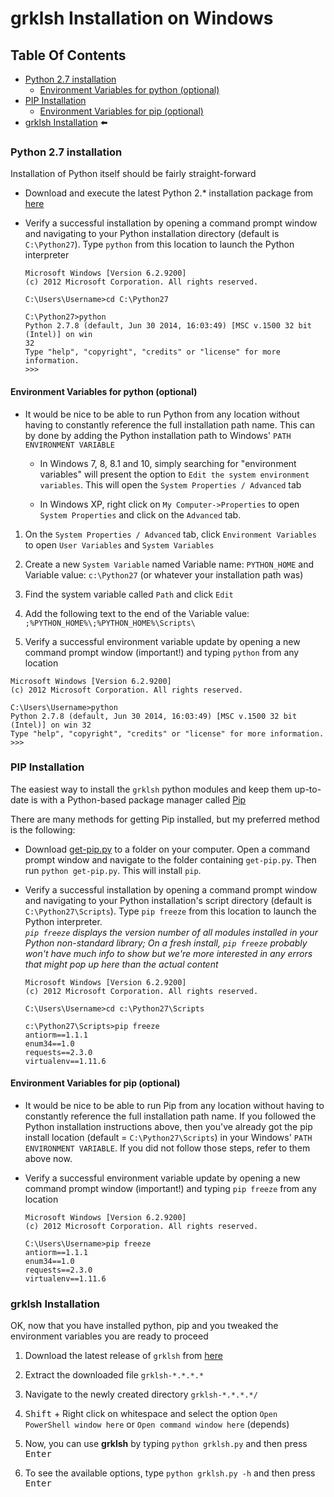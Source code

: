 # grklsh Installation on Windows

## Table Of Contents

* [Python 2.7 installation]
  * [Environment Variables for python (optional)]
* [PIP Installation]
  * [Environment Variables for pip (optional)]
* [grklsh Installation] :arrow_left:

### Python 2.7 installation

Installation of Python itself should be fairly straight-forward

* Download and execute the latest Python 2.* installation package from [here]

* Verify a successful installation by opening a command prompt window and navigating to your Python installation directory (default is `C:\Python27`). Type `python` from this location to launch the Python interpreter

	```
	Microsoft Windows [Version 6.2.9200]
	(c) 2012 Microsoft Corporation. All rights reserved.

	C:\Users\Username>cd C:\Python27

	C:\Python27>python
	Python 2.7.8 (default, Jun 30 2014, 16:03:49) [MSC v.1500 32 bit (Intel)] on win
	32
	Type "help", "copyright", "credits" or "license" for more information.
	>>>
	```

#### Environment Variables for python (optional)

* It would be nice to be able to run Python from any location without having to constantly reference the full installation path name. This can by done by adding the Python installation path to Windows' `PATH` `ENVIRONMENT VARIABLE`

  * In Windows 7, 8, 8.1 and 10, simply searching for "environment variables" will present the option to `Edit the system environment variables`. This will open the `System Properties / Advanced` tab

  * In Windows XP, right click on `My Computer->Properties` to open `System Properties` and click on the `Advanced` tab.

1. On the `System Properties / Advanced` tab, click `Environment Variables` to open `User Variables` and `System Variables`

2. Create a new `System Variable` named Variable name: `PYTHON_HOME` and  Variable value: `c:\Python27` (or whatever your installation path was)

3. Find the system variable called `Path` and click `Edit`

4. Add the following text to the end of the Variable value: `;%PYTHON_HOME%\;%PYTHON_HOME%\Scripts\`

5. Verify a successful environment variable update by opening a new command prompt window (important!) and typing `python` from any location
  ```
  Microsoft Windows [Version 6.2.9200]
  (c) 2012 Microsoft Corporation. All rights reserved.
  
  C:\Users\Username>python
  Python 2.7.8 (default, Jun 30 2014, 16:03:49) [MSC v.1500 32 bit (Intel)] on win 32
  Type "help", "copyright", "credits" or "license" for more information.
  >>>
  ```

### PIP Installation

The easiest way to install the `grklsh` python modules and keep them up-to-date is with a Python-based package manager called [Pip](http://en.wikipedia.org/wiki/Pip_(package_manager))

There are many methods for getting Pip installed, but my preferred method is the following:

* Download [get-pip.py](https://bootstrap.pypa.io/get-pip.py) to a folder on your computer. Open a command prompt window and navigate to the folder containing `get-pip.py`. Then run `python get-pip.py`. This will install `pip`.

* Verify a successful installation by opening a command prompt window and navigating to your Python installation's script directory (default is `C:\Python27\Scripts`).  Type `pip freeze` from this location to launch the Python interpreter.  
_`pip freeze` displays the version number of all modules installed in your Python non-standard library;  On a fresh install, `pip freeze` probably won't have much info to show but we're more interested in any errors that might pop up here than the actual content_

    ```
    Microsoft Windows [Version 6.2.9200]
    (c) 2012 Microsoft Corporation. All rights reserved.
    
    C:\Users\Username>cd c:\Python27\Scripts
    
    c:\Python27\Scripts>pip freeze
    antiorm==1.1.1
    enum34==1.0
    requests==2.3.0
    virtualenv==1.11.6
    ```

#### Environment Variables for pip (optional)

* It would be nice to be able to run Pip from any location without having to constantly reference the full installation path name. If you followed the Python installation instructions above, then you've already got the pip install location (default = `C:\Python27\Scripts`) in your Windows' `PATH` `ENVIRONMENT VARIABLE`. If you did not follow those steps, refer to them above now.

* Verify a successful environment variable update by opening a new command prompt window (important!) and typing `pip freeze` from any location

    ```
    Microsoft Windows [Version 6.2.9200]
    (c) 2012 Microsoft Corporation. All rights reserved.
    
    C:\Users\Username>pip freeze
    antiorm==1.1.1
    enum34==1.0
    requests==2.3.0
    virtualenv==1.11.6
    ```


### grklsh Installation

OK, now that you have installed python, pip and you tweaked the environment variables you are ready to proceed

1. Download the latest release of `grklsh` from [here]

2. Extract the downloaded file `grklsh-*.*.*.*`

3. Navigate to the newly created directory `grklsh-*.*.*.*/`

4. <kbd>Shift</kbd> + Right click on whitespace and select the option `Open PowerShell window here` or `Open command window here` (depends)

5. Now, you can use **grklsh** by typing `python grklsh.py` and then press <kbd>Enter</kbd>

6. To see the available options, type `python grklsh.py -h` and then press <kbd>Enter</kbd>

<!--- Links -->

[here]: https://github.com/xtonousou/grklsh/releases
[Python 2.7 installation]: #python-27-installation
[Environment Variables for python (optional)]: #environment-variables-for-python-optional
[PIP Installation]: #pip-installation
[Environment Variables for pip (optional)]: #environment-variables-for-pip-optional
[grklsh Installation]: #grklsh-installation